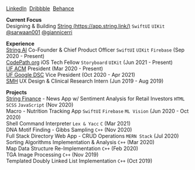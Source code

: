 [LinkedIn](https://www.linkedin.com/in/schwjustin/)&nbsp;&nbsp;[Dribbble](https://dribbble.com/schwjustin)&nbsp;&nbsp;[Behance](https://www.behance.net/schwjustin)

**Current Focus**<br/>
Designing & Building [String (https://app.string.link/)](https://app.string.link/) `SwiftUI` `UIKit` [@sarwaan001](https://github.com/sarwaan001) [@giannicerri](https://github.com/giannicerri)<br/>

**Experience**<br/>
[String AI](https://string.link) Co-Founder & Chief Product Officer `SwiftUI` `UIKit` `Firebase` (Sep 2020 - Present)<br/>
[CodePath.org](https://info.codepath.org/fall21techfellows) iOS Tech Fellow `Storyboard` `UIKit` (Jun 2021 - Present)<br/>
[UF ACM](https://www.uf-acm.com/) President (Mar 2020 - Present)<br/>
[UF Google DSC](https://dsc.community.dev/university-of-florida/) Vice President (Oct 2020 - Apr 2021)<br/>
[SMH](https://www.smh.com/) UX Design & Clinical Research Intern (Jun 2019 - Aug 2019)<br/>

**Projects**<br/>
[String Finance](https://string.news) - News App w/ Sentiment Analysis for Retail Investors `HTML` `SCSS` `JavaScript` (Nov 2020)<br/>
Macro - Nutrition Tracking App `SwiftUI` `Firebase` `ML Vision` (Jun 2020 - Oct 2020)<br/>
Shell Command Interpreter `Lex & Yacc` `C` (Mar 2021)<br/>
DNA Motif Finding - Gibbs Sampling `C++` (Nov 2020)<br/>
Full Stack Directory Web App - CRUD Operations `MERN Stack` (Jul 2020)<br/>
Sorting Algorithms Implementation & Analysis `C++` (Mar 2020)<br/>
Map Data Structure Re-Implementation `C++` (Feb 2020)<br/>
TGA Image Processing `C++` (Nov 2019)<br/>
Templated Doubly Linked List Implementation `C++` (Oct 2019)<br/>
<!--
### Hi there 👋


**schwjustin/schwjustin** is a ✨ _special_ ✨ repository because its `README.md` (this file) appears on your GitHub profile.

Here are some ideas to get you started:

- 🔭 I’m currently working on ...
- 🌱 I’m currently learning ...
- 👯 I’m looking to collaborate on ...
- 🤔 I’m looking for help with ...
- 💬 Ask me about ...
- 📫 How to reach me: ...
- 😄 Pronouns: ...
- ⚡ Fun fact: ...
-->
